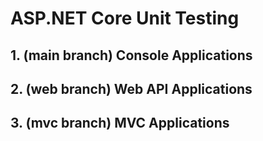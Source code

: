 # ASP.NET Core Unit Testing

## 1. (main branch) Console Applications

## 2. (web branch) Web API Applications

## 3. (mvc branch) MVC Applications